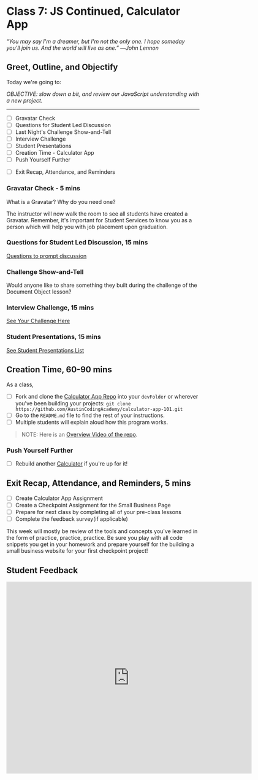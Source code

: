 # Class 7: JS Continued, Calculator App

<!-- ! HIDE FROM STUDENT; INSTRUCTOR ONLY CONTENT -->
<!-- ## Instructor Only Content - HIDE FROM STUDENTS -->
<!-- ! END INSTRUCTOR ONLY CONTENT -->

*“You may say I'm a dreamer, but I'm not the only one. I hope someday you'll join us. And the world will live as one.” ―John Lennon*

## Greet, Outline, and Objectify

<!-- SMART: Specific, Measurable, Attainable, Relevant, and Timely. -->
<!-- https://examples.yourdictionary.com/well-written-examples-of-learning-objectives.html -->

Today we're going to:
  
*OBJECTIVE: slow down a bit, and review our JavaScript understanding with a new project.*

*****

- [ ] Gravatar Check
- [ ] Questions for Student Led Discussion
- [ ] Last Night's Challenge Show-and-Tell
- [ ] Interview Challenge
- [ ] Student Presentations
- [ ] Creation Time - Calculator App
- [ ] Push Yourself Further
<!-- - [ ] Interview Questions: Blog to Show You Know -->
- [ ] Exit Recap, Attendance, and Reminders

### Gravatar Check - 5 mins

What is a Gravatar? Why do you need one?

The instructor will now walk the room to see all students have created a Gravatar. Remember, it's important for Student Services to know you as a person which will help you with job placement upon graduation.

### Questions for Student Led Discussion, 15 mins
<!-- This section should be structured with the 5E model: https://lesley.edu/article/empowering-students-the-5e-model-explained -->

[Questions to prompt discussion](./../additionalResources/questionsForDiscussion/qfd-class-7.md)

### Challenge Show-and-Tell

Would anyone like to share something they built during the challenge of the Document Object lesson?

### Interview Challenge, 15 mins
<!-- The last two E happen here: elaborate and evaluate  -->
<!-- this sections should have a challenge that can be solved with the skills they've learned since their last class. -->
<!-- ! HIDDEN CONTENT: INSTRUCTOR ONLY -->
[See Your Challenge Here](./../additionalResources/interviewChallenges.md)
<!-- ! END HIDDEN CONTENT: INSTRUCTOR ONLY -->

### Student Presentations, 15 mins

[See Student Presentations List](./../additionalResources/studentPresentations.md)

## Creation Time, 60-90 mins

As a class,

- [ ] Fork and clone the [Calculator App Repo](https://github.com/AustinCodingAcademy/calculator-app-101) into your `devFolder` or wherever you've been building your projects: `git clone https://github.com/AustinCodingAcademy/calculator-app-101.git`
- [ ] Go to the `README.md` file to find the rest of your instructions.
- [ ] Multiple students will explain aloud how this program works.

> NOTE: Here is an [Overview Video of the repo](https://vimeo.com/395247060/835ad9038f).

<!-- ! Video Content:  (width="655" height="368", ratio 1.77) -->

### Push Yourself Further

- [ ] Rebuild another [Calculator](https://codepen.io/lalwanivikas/pen/eZxjqo) if you're up for it!

<!-- 
## Blogs to Show You Know

[Blog Prompts](./../additionalResources/blogPrompts.md) 
-->

## Exit Recap, Attendance, and Reminders, 5 mins

- [ ] Create Calculator App Assignment
- [ ] Create a Checkpoint Assignment for the Small Business Page
- [ ] Prepare for next class by completing all of your pre-class lessons
- [ ] Complete the feedback survey(if applicable)

This week will mostly be review of the tools and concepts you've learned in the form of practice, practice, practice. Be sure you play with all code snippets you get in your homework and prepare yourself for the building a small business website for your first checkpoint project!

## Student Feedback

<iframe src="https://docs.google.com/forms/d/e/1FAIpQLSd85nNCk_MdnaXCsX7fWl3vYgcqvozzlK2cKq26d2g67Zh8Kg/viewform?embedded=true" width="640" height="500" frameborder="0" marginheight="0" marginwidth="0">Loading…</iframe>

<!-- <iframe id="openedx-zollege" src="https://openedx.zollege.com/feedback" style="width: 100%; height: 500px; border: 0">Browser not compatible.</iframe>
<script src="https://openedx.zollege.com/assets/index.js" type="application/javascript"></script> -->

<!-- TODO Create 3 question exit questions -->

<!-- TODO INSERT Student Feedback From -->

<!-- TODO INSERT *HIDDEN* Instructor Feedback Form -->
